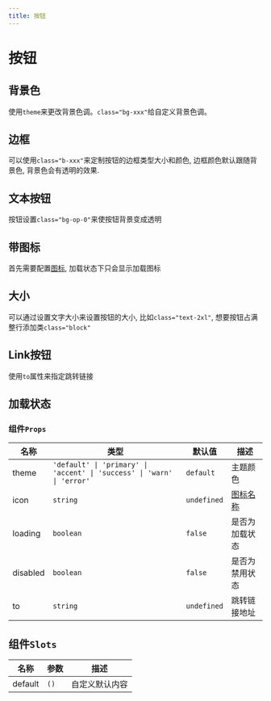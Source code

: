 ```yaml
---
title: 按钮
---
```

# 按钮

## 背景色
使用```theme```来更改背景色调。```class="bg-xxx"```给自定义背景色调。
<demo src="../example/button/basic.vue"/>

## 边框
可以使用```class="b-xxx"```来定制按钮的边框类型大小和颜色, 边框颜色默认跟随背景色, 背景色会有透明的效果.
<demo src="../example/button/border.vue"/>

## 文本按钮
按钮设置```class="bg-op-0"```来使按钮背景变成透明
<demo src="../example/button/text.vue" />

## 带图标
首先需要配置[图标](/components/icon), 加载状态下只会显示加载图标
<demo src="../example/button/icon.vue" />

## 大小
可以通过设置文字大小来设置按钮的大小, 比如```class="text-2xl"```, 想要按钮占满整行添加类```class="block"```
<demo src="../example/button/size.vue" />

## Link按钮
使用```to```属性来指定跳转链接
<demo src="../example/button/link.vue" />

## 加载状态
<demo src="../example/button/state.vue" />

### 组件```Props```
| 名称 | 类型 | 默认值 | 描述 |
| --- | --- | --- | --- |
| theme | `'default' \| 'primary' \| 'accent' \| 'success' \| 'warn' \| 'error'` | `default` | 主题颜色 |
| icon | `string` | `undefined` | [图标名称](/components/icon) |
| loading | `boolean` | `false` | 是否为加载状态 |
| disabled | `boolean` | `false` | 是否为禁用状态 |
| to | `string` | `undefined` | 跳转链接地址 |

## 组件```Slots```
| 名称 | 参数 | 描述 |
| --- | --- | --- |
| default | `()` | 自定义默认内容 |